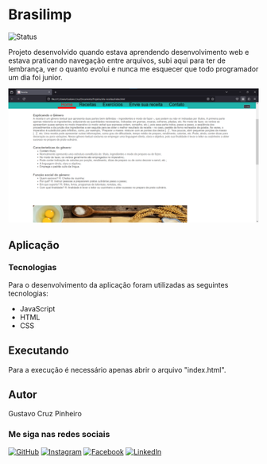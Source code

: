# Brasilimp

![Status](http://img.shields.io/static/v1?label=Status&message=Finalizado&color=GREEN&style=for-the-badge)

Projeto desenvolvido quando estava aprendendo desenvolvimento web e estava praticando navegação entre arquivos, subi aqui para ter de lembrança, ver o quanto evolui e nunca me esquecer que todo programador um dia foi junior. 

![Demonstração da Aplicação](./img/demo.png)

## Aplicação
### Tecnologias

Para o desenvolvimento da aplicação foram utilizadas as seguintes tecnologias:

* JavaScript
* HTML
* CSS

## Executando

Para a execução é necessário apenas abrir o arquivo "index.html".

## Autor

Gustavo Cruz Pinheiro

### Me siga nas redes sociais

<a href="https://github.com/Gustavo-Cruz-Pinheiro">![GitHub](https://img.shields.io/badge/github-%23121011.svg?style=for-the-badge&logo=github&logoColor=white)</a>
<a href="https://www.instagram.com/gusttavo.cruz_">![Instagram](https://img.shields.io/badge/Instagram-%23E4405F.svg?style=for-the-badge&logo=Instagram&logoColor=white)</a>
<a href="https://www.facebook.com/gustavocruzpinheiro">![Facebook](https://img.shields.io/badge/Facebook-%231877F2.svg?style=for-the-badge&logo=Facebook&logoColor=white)</a>
<a href="https://www.linkedin.com/in/gustavo-cruz-pinheiro-61b852217/">![LinkedIn](https://img.shields.io/badge/linkedin-%230077B5.svg?style=for-the-badge&logo=linkedin&logoColor=white)</a>
